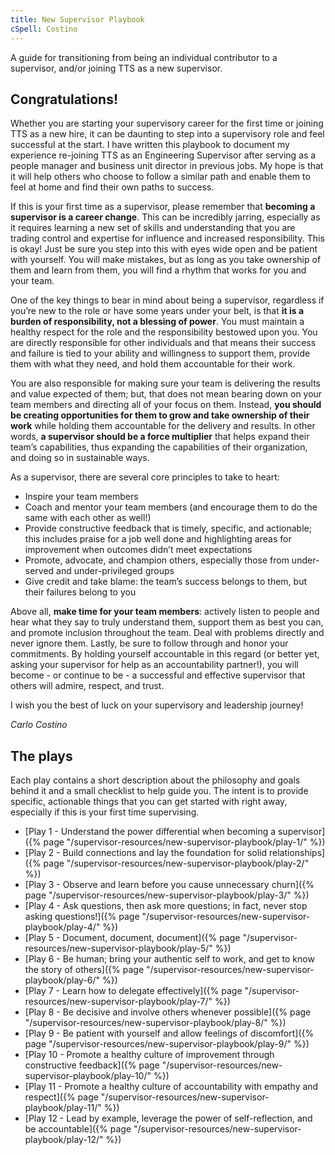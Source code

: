 ```yaml
---
title: New Supervisor Playbook
cSpell: Costino
---
```


A guide for transitioning from being an individual contributor to a supervisor,
and/or joining TTS as a new supervisor.

## Congratulations!

Whether you are starting your supervisory career for the first time or joining
TTS as a new hire, it can be daunting to step into a supervisory role and feel
successful at the start. I have written this playbook to document my experience
re-joining TTS as an Engineering Supervisor after serving as a people manager
and business unit director in previous jobs. My hope is that it will help others
who choose to follow a similar path and enable them to feel at home and find
their own paths to success.

If this is your first time as a supervisor, please remember that **becoming a
supervisor is a career change**. This can be incredibly jarring, especially as
it requires learning a new set of skills and understanding that you are trading
control and expertise for influence and increased responsibility. This is okay!
Just be sure you step into this with eyes wide open and be patient with
yourself. You will make mistakes, but as long as you take ownership of them and
learn from them, you will find a rhythm that works for you and your team.

One of the key things to bear in mind about being a supervisor, regardless if
you’re new to the role or have some years under your belt, is that **it is a
burden of responsibility, not a blessing of power**. You must maintain a healthy
respect for the role and the responsibility bestowed upon you. You are directly
responsible for other individuals and that means their success and failure is
tied to your ability and willingness to support them, provide them with what
they need, and hold them accountable for their work.

You are also responsible for making sure your team is delivering the results and
value expected of them; but, that does not mean bearing down on your team
members and directing all of your focus on them. Instead, **you should be
creating opportunities for them to grow and take ownership of their work** while
holding them accountable for the delivery and results. In other words, **a
supervisor should be a force multiplier** that helps expand their team’s
capabilities, thus expanding the capabilities of their organization, and doing
so in sustainable ways.

As a supervisor, there are several core principles to take to heart:

- Inspire your team members
- Coach and mentor your team members (and encourage them to do the same with
  each other as well!)
- Provide constructive feedback that is timely, specific, and actionable; this
  includes praise for a job well done and highlighting areas for improvement
  when outcomes didn’t meet expectations
- Promote, advocate, and champion others, especially those from under-served and
  under-privileged groups
- Give credit and take blame: the team’s success belongs to them, but their
  failures belong to you

Above all, **make time for your team members**: actively listen to people and
hear what they say to truly understand them, support them as best you can, and
promote inclusion throughout the team. Deal with problems directly and never
ignore them. Lastly, be sure to follow through and honor your commitments. By
holding yourself accountable in this regard (or better yet, asking your
supervisor for help as an accountability partner!), you will become - or
continue to be - a successful and effective supervisor that others will admire,
respect, and trust.

I wish you the best of luck on your supervisory and leadership journey!

_Carlo Costino_

## The plays

Each play contains a short description about the philosophy and goals behind it
and a small checklist to help guide you. The intent is to provide specific,
actionable things that you can get started with right away, especially if this
is your first time supervising.

- [Play 1 - Understand the power differential when becoming a
  supervisor]({% page "/supervisor-resources/new-supervisor-playbook/play-1/" %})
- [Play 2 - Build connections and lay the foundation for solid
  relationships]({% page "/supervisor-resources/new-supervisor-playbook/play-2/" %})
- [Play 3 - Observe and learn before you cause unnecessary
  churn]({% page "/supervisor-resources/new-supervisor-playbook/play-3/" %})
- [Play 4 - Ask questions, then ask more questions; in fact, never stop asking
  questions!]({% page "/supervisor-resources/new-supervisor-playbook/play-4/" %})
- [Play 5 - Document, document,
  document]({% page "/supervisor-resources/new-supervisor-playbook/play-5/" %})
- [Play 6 - Be human; bring your authentic self to work, and get to know the
  story of
  others]({% page "/supervisor-resources/new-supervisor-playbook/play-6/" %})
- [Play 7 - Learn how to delegate
  effectively]({% page "/supervisor-resources/new-supervisor-playbook/play-7/" %})
- [Play 8 - Be decisive and involve others whenever
  possible]({% page "/supervisor-resources/new-supervisor-playbook/play-8/" %})
- [Play 9 - Be patient with yourself and allow feelings of
  discomfort]({% page "/supervisor-resources/new-supervisor-playbook/play-9/" %})
- [Play 10 - Promote a healthy culture of improvement through constructive
  feedback]({% page "/supervisor-resources/new-supervisor-playbook/play-10/" %})
- [Play 11 - Promote a healthy culture of accountability with empathy and
  respect]({% page "/supervisor-resources/new-supervisor-playbook/play-11/" %})
- [Play 12 - Lead by example, leverage the power of self-reflection, and be
  accountable]({% page "/supervisor-resources/new-supervisor-playbook/play-12/" %})
